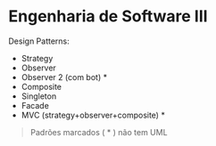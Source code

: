 # Engenharia de Software III

Design Patterns:

- Strategy
- Observer
- Observer 2 (com bot) *
- Composite
- Singleton
- Facade
- MVC (strategy+observer+composite) *

>Padrões marcados ( * ) não tem UML
